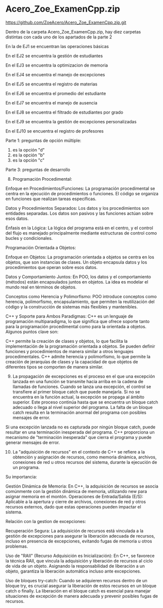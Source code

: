 # Acero_Zoe_ExamenCpp.zip

https://github.com/ZoeAcero/Acero_Zoe_ExamenCpp.zip.git

Dentro de la  carpeta Acero_Zoe_ExamenCpp.zip, hay diez carpetas distintas con cada uno de los apartados de la parte 2

En la de EJ1 se encuentran las operaciones básicas

En el EJ2 se encuentra la gestión de estudiantes

En el EJ3 se encuentra la optimizacion de memoria

En el EJ4 se encuentra el manejo de excepciones

En el EJ5 se encuentra el registro de materias

En el EJ6 se encuentra el promedio del estudiante

En el EJ7 se encuentra el manejo de ausencia

En el EJ8 se encuentra el filtrado de estudiantes por grado

En el EJ9 se encuentra la gestión de excepciones personalizadas

En el EJ10 se encuentra el registro de profesores







Parte 1: preguntas de opción múltiple:
1. es la opción "d"
2. es la opción "b"
3. es la opción "c"



Parte 3: preguntas de desarrollo

8. Programación Procedimental:

Enfoque en Procedimientos/Funciones: La programación procedimental se centra en la ejecución de procedimientos o funciones. El código se organiza en funciones que realizan tareas específicas.

Datos y Procedimientos Separados: Los datos y los procedimientos son entidades separadas. Los datos son pasivos y las funciones actúan sobre esos datos.

Énfasis en la Lógica: La lógica del programa está en el centro, y el control del flujo es manejado principalmente mediante estructuras de control como bucles y condicionales.

Programación Orientada a Objetos:

Enfoque en Objetos: La programación orientada a objetos se centra en los objetos, que son instancias de clases. Un objeto encapsula datos y los procedimientos que operan sobre esos datos.

Datos y Comportamiento Juntos: En POO, los datos y el comportamiento (métodos) están encapsulados juntos en objetos. La idea es modelar el mundo real en términos de objetos.

Conceptos como Herencia y Polimorfismo: POO introduce conceptos como herencia, polimorfismo, encapsulamiento, que permiten la reutilización del código y la construcción de sistemas más flexibles y mantenibles.

C++ y Soporte para Ambos Paradigmas:
C++ es un lenguaje de programación multiparadigma, lo que significa que ofrece soporte tanto para la programación procedimental como para la orientada a objetos. Algunos puntos clave son:

 C++ permite la creación de clases y objetos, lo que facilita la implementación de la programación orientada a objetos.
 Se pueden definir funciones y procedimientos de manera similar a otros lenguajes procedimentales.
 C++ admite herencia y polimorfismo, lo que permite la creación de jerarquías de clases y la capacidad de que objetos de diferentes tipos se comporten de manera similar.



 9. La propagación de excepciones es el proceso en el que una excepción lanzada en una función se transmite hacia arriba en la cadena de llamadas de funciones. Cuando se lanza una excepción, el control se transfiere al primer bloque catch que puede manejarla. Si no se encuentra en la función actual, la excepción se propaga al ámbito superior. Este proceso continúa hasta que se encuentra un bloque catch adecuado o llega al nivel superior del programa. La falta de un bloque catch resulta en la terminación anormal del programa con posibles mensajes de error.

 Si una excepción lanzada no es capturada por ningún bloque catch, puede resultar en una terminación inesperada del programa. C++ proporciona un mecanismo de "terminación inesperada" que cierra el programa y puede generar mensajes de error.



 10. La "adquisición de recursos" en el contexto de C++ se refiere a la obtención y asignación de recursos, como memoria dinámica, archivos, conexiones de red u otros recursos del sistema, durante la ejecución de un programa.

Su importancia:

 Gestión Dinámica de Memoria: En C++, la adquisición de recursos se asocia comúnmente con la gestión dinámica de memoria, utilizando new para asignar memoria en el montón.
Operaciones de Entrada/Salida (E/S): Aplicable a la apertura y cierre de archivos, conexiones de red y otros recursos externos, dado que estas operaciones pueden impactar el sistema.

Relación con la gestion de excepciones:

Recuperación Segura: La adquisición de recursos está vinculada a la gestión de excepciones para asegurar la liberación adecuada de recursos, incluso en presencia de excepciones, evitando fugas de memoria u otros problemas.

Uso de "RAII" (Recurso Adquisición es Inicialización): En C++, se favorece la técnica RAII, que vincula la adquisición y liberación de recursos al ciclo de vida de un objeto. Asignando la responsabilidad de liberación a un objeto, garantiza la liberación automática incluso ante excepciones.

Uso de bloques try-catch: Cuando se adquieren recursos dentro de un bloque try, es crucial asegurar la liberación de estos recursos en un bloque catch o finally. La liberación en el bloque catch es esencial para manejar situaciones de excepción de manera adecuada y prevenir posibles fugas de recursos.
